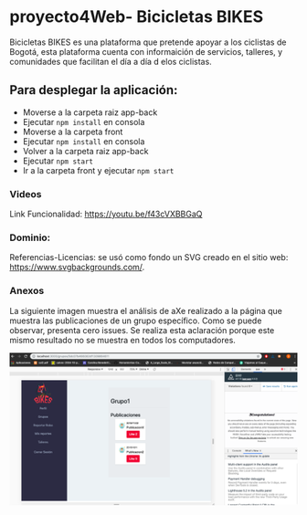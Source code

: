 # proyecto4Web- Bicicletas BIKES

Bicicletas BIKES es una plataforma que pretende apoyar a los ciclistas de Bogotá, esta plataforma cuenta con informaición de servicios, talleres, y comunidades que facilitan el día a día d elos ciclistas.


## Para desplegar la aplicación:
- Moverse a la carpeta raiz app-back
- Ejecutar `npm install` en consola
- Moverse a la carpeta front
- Ejecutar `npm install` en consola
- Volver a la carpeta raiz app-back
- Ejecutar `npm start`
- Ir a la carpeta front y ejecutar `npm start`
### Videos
Link Funcionalidad: https://youtu.be/f43cVXBBGaQ


### Dominio: 

Referencias-Licencias: se usó como fondo un SVG creado en el sitio web: https://www.svgbackgrounds.com/.

### Anexos 

La siguiente imagen muestra el análisis de aXe realizado a la página que muestra las publicaciones de un grupo específico. Como se puede observar, presenta cero issues. Se realiza esta aclaración porque este mismo resultado no se muestra en todos los computadores. 

![Imagen issues de publicaciones en grupo](https://github.com/ccjaimes/proyecto4Web/blob/master/Issues.png)

